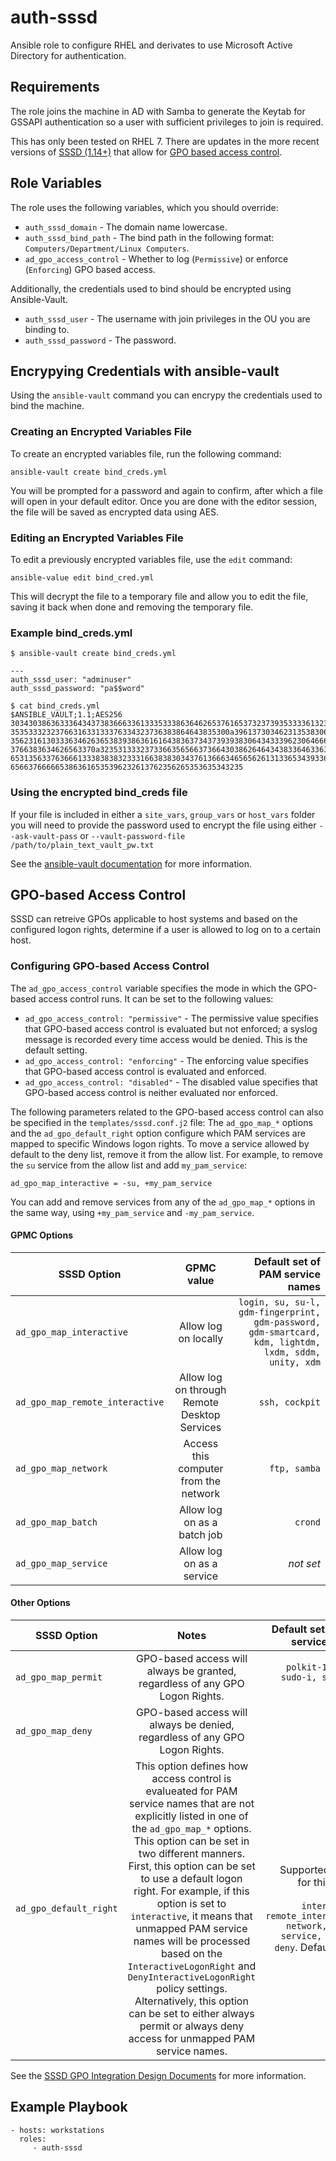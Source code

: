 auth-sssd
========

Ansible role to configure RHEL and derivates to use Microsoft Active Directory for authentication. 

Requirements
------------

The role joins the machine in AD with Samba to generate the Keytab for GSSAPI authentication so a user with sufficient privileges to join is required.

This has only been tested on RHEL 7. There are updates in the more recent versions of [SSSD (1.14+)][1] that allow for [GPO based access control][2].

[1]: https://fedorahosted.org/sssd/wiki/Releases
[2]: https://fedorahosted.org/sssd/wiki/DesignDocs/ActiveDirectoryGPOIntegration

Role Variables
--------------

The role uses the following variables, which you should override:
* `auth_sssd_domain` - The domain name lowercase.
* `auth_sssd_bind_path` - The bind path in the following format: `Computers/Department/Linux Computers`.
* `ad_gpo_access_control` - Whether to log (`Permissive`) or enforce (`Enforcing`) GPO based access.

Additionally, the credentials used to bind should be encrypted using Ansible-Vault.
* `auth_sssd_user` - The username with join privileges in the OU you are binding to.
* `auth_sssd_password` - The password.

Encrypying Credentials with ansible-vault
-----------------------------------------

Using the `ansible-vault` command you can encrypy the credentials used to bind the machine.

### Creating an Encrypted Variables File
To create an encrypted variables file, run the following command:
```
ansible-vault create bind_creds.yml
```

You will be prompted for a password and again to confirm, after which a file will open in your default editor. Once you are done with the editor session, the file will be saved as encrypted data using AES.

### Editing an Encrypted Variables File
To edit a previously encrypted variables file, use the `edit` command:
```
ansible-value edit bind_cred.yml
```

This will decrypt the file to a temporary file and allow you to edit the file, saving it back when done and removing the temporary file.

### Example bind_creds.yml
```
$ ansible-vault create bind_creds.yml
```
```
---
auth_sssd_user: "adminuser"
auth_sssd_password: "pa$$word"
```
```
$ cat bind_creds.yml
$ANSIBLE_VAULT;1.1;AES256
30343038636333643437383666336133353338636462653761653732373935333361323239303933
3535333232376631633133376334323736383864643835300a396137303462313538306561323464
35623161303336346263653839386361616438363734373939383064343339623064666461656131
3766383634626563370a323531333237336635656637366430386264643438336463363964636231
65313563376366613338383832333166383830343761366634656562613133653439336338353934
6566376666653863616535396232613762356265353635343235
```

### Using the encrypted bind_creds file
If your file is included in either a `site_vars`, `group_vars` or `host_vars` folder you will need to provide the password used to encrypt the file using either `--ask-vault-pass` or `--vault-password-file /path/to/plain_text_vault_pw.txt`

See the [ansible-vault documentation](http://docs.ansible.com/ansible/playbooks_vault.html) for more information.

GPO-based Access Control
------------------------
SSSD can retreive GPOs applicable to host systems and based on the configured logon rights, determine if a user is allowed to log on to a certain host.

### Configuring GPO-based Access Control
The `ad_gpo_access_control` variable specifies the mode in which the GPO-based access control runs. It can be set to the following values:
* `ad_gpo_access_control: "permissive"` - The permissive value specifies that GPO-based access control is evaluated but not enforced; a syslog message is recorded every time access would be denied. This is the default setting.
* `ad_gpo_access_control: "enforcing"` - The enforcing value specifies that GPO-based access control is evaluated and enforced.
* `ad_gpo_access_control: "disabled"` - The disabled value specifies that GPO-based access control is neither evaluated nor enforced.

The following parameters related to the GPO-based access control can also be specified in the `templates/sssd.conf.j2` file:
The `ad_gpo_map_*` options and the `ad_gpo_default_right` option configure which PAM services are mapped to specific Windows logon rights.
To move a service allowed by default to the deny list, remove it from the allow list. For example, to remove the `su` service from the allow list and add `my_pam_service`:
```
ad_gpo_map_interactive = -su, +my_pam_service
```
You can add and remove services from any of the `ad_gpo_map_*` options in the same way, using `+my_pam_service` and `-my_pam_service`.

#### GPMC Options
| SSSD Option   | GPMC value    | Default set of PAM service names  |
| ------------- |:-------------:| -----:|
| `ad_gpo_map_interactive`      | Allow log on locally | `login, su, su-l, gdm-fingerprint, gdm-password, gdm-smartcard, kdm, lightdm, lxdm, sddm, unity, xdm` |
| `ad_gpo_map_remote_interactive` | Allow log on through Remote Desktop Services | `ssh, cockpit` |
| `ad_gpo_map_network` | Access this computer from the network | `ftp, samba` |
| `ad_gpo_map_batch` | Allow log on as a batch job | `crond` |
| `ad_gpo_map_service` | Allow log on as a service | _not set_ |

#### Other Options
| SSSD Option   | Notes    | Default set of PAM service names  |
| ------------- |:-------------:| -----:|
| `ad_gpo_map_permit` | GPO-based access will always be granted, regardless of any GPO Logon Rights. | `polkit-1, sudo, sudo-i, systemd-user` |
| `ad_gpo_map_deny` | GPO-based access will always be denied, regardless of any GPO Logon Rights. | _not set_ |
| `ad_gpo_default_right` | This option defines how access control is evalueated for PAM service names that are not explicitly listed in one of the `ad_gpo_map_*` options. This option can be set in two different manners. First, this option can be set to use a default logon right. For example, if this option is set to `interactive`, it means that unmapped PAM service names will be processed based on the `InteractiveLogonRight` and `DenyInteractiveLogonRight` policy settings. Alternatively, this option can be set to either always permit or always deny access for unmapped PAM service names. | Supported values for this option include: `interactive, remote_interactive, network, batch, service, permit, deny`. Default: `deny`. |

See the [SSSD GPO Integration Design Documents](https://fedorahosted.org/sssd/wiki/DesignDocs/ActiveDirectoryGPOIntegration) for more information.

Example Playbook
-------------------------

    - hosts: workstations
      roles:
         - auth-sssd

